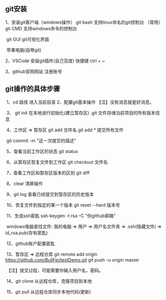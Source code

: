     
## git安装

  1、安装git客户端（windows操作）
                    git bash  支持linux命名的git控制台 （常用）
                    git CMD   支持windows命令的控制台

​		git GUI   git可视化界面

​                苹果电脑(自带git)

 2、VSCode 安装git插件(自己百度)
                    快捷键 ctrl + ~

  3、github官网网站  注册账号



## git操作的具体步骤

​                 1、cd 路径 进入当前目录
                  2、配置git基本操作
                        【注】没有消息就是好消息。

​                3、 git init   在本地进行初始化(建立暂存区)
                    .git 文件存储当前项目的所有版本信息
                
​                4、工作区 => 暂存区
                    git add 文件名
                    git add * 提交所有文件

​                    git commit -m "这一次提交的描述"

​                5、查看当前工作区的状态
                    git status

​                6、从暂存区恢复文件到工作区
                    git checkout 文件名
                
​                7、查看工作区和暂存区版本的区别
                    git diff

​                8、clear  清屏操作

​                9、git log
                    查看已经提交到暂存区的历史版本

​                10、恢复文件到指定的某一个版本
                    git reset --hard  版本号

​                11、生成ssh密匙
                    ssh-keygen -t rsa –C "你github邮箱"

​                windows电脑查找文件: 我的电脑 => 用户 => 用户名文件夹 => .ssh(隐藏文件) => id_rsa.pub(存有密匙)

​                12、github账户配置密匙

​                13、暂存区 => 远程仓库
                    git remote add origin https://github.com/BullFei/testDemo.git
                    git push -u origin master

​                【注】提交过程，可能需要你输入用户名，密码。

​                14、git clone
                    从远程仓库，克隆项目到本地

​                15、git pull
                    从远程仓库同步本地代码(更新)